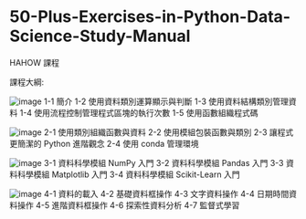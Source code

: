 # 50-Plus-Exercises-in-Python-Data-Science-Study-Manual
HAHOW 課程



課程大綱: 

![image](https://github.com/Yan-Ju-Wang/50-Plus-Exercises-in-Python-Data-Science-Study-Manual/assets/125424141/b8fe32c7-42c9-4ad3-afd7-182126a564f7)
1-1 簡介
1-2 使用資料類別運算顯示與判斷
1-3 使用資料結構類別管理資料
1-4 使用流程控制管理程式區塊的執行次數
1-5 使用函數組織程式碼

![image](https://github.com/Yan-Ju-Wang/50-Plus-Exercises-in-Python-Data-Science-Study-Manual/assets/125424141/2258502d-ee2a-46c6-b361-e9b3b2fa9eda)
2-1 使用類別組織函數與資料
2-2 使用模組包裝函數與類別
2-3 讓程式更簡潔的 Python 進階觀念
2-4 使用 conda 管理環境

![image](https://github.com/Yan-Ju-Wang/50-Plus-Exercises-in-Python-Data-Science-Study-Manual/assets/125424141/b3421fbe-8818-47a9-ad9a-05a0cdfff541)
3-1 資料科學模組 NumPy 入門
3-2 資料科學模組 Pandas 入門
3-3 資料科學模組 Matplotlib 入門
3-4 資料科學模組 Scikit-Learn 入門

![image](https://github.com/Yan-Ju-Wang/50-Plus-Exercises-in-Python-Data-Science-Study-Manual/assets/125424141/1e6bea43-d252-43d8-bca7-c91e287bc56c)
4-1 資料的載入
4-2 基礎資料框操作
4-3 文字資料操作
4-4 日期時間資料操作
4-5 進階資料框操作
4-6 探索性資料分析
4-7 監督式學習

